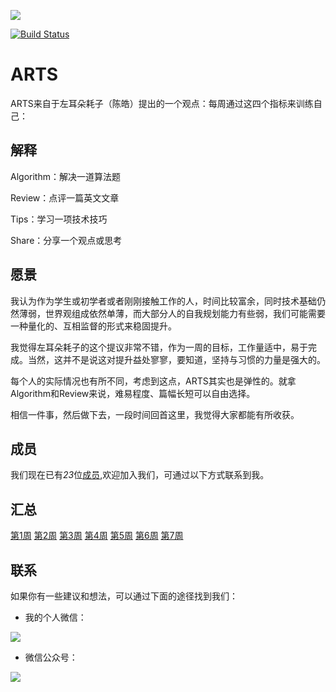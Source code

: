 ![](https://images.unsplash.com/photo-1547156979-b57c6439f9d6?ixlib=rb-1.2.1&ixid=eyJhcHBfaWQiOjEyMDd9&auto=format&fit=crop&w=1050&q=80)

[![Build Status](https://travis-ci.org/byte-stream/ARTS.svg?branch=master)](https://travis-ci.org/byte-stream/ARTS)

# ARTS

ARTS来自于左耳朵耗子（陈皓）提出的一个观点：每周通过这四个指标来训练自己：

## 解释

Algorithm：解决一道算法题

Review：点评一篇英文文章

Tips：学习一项技术技巧

Share：分享一个观点或思考

## 愿景

我认为作为学生或初学者或者刚刚接触工作的人，时间比较富余，同时技术基础仍然薄弱，世界观组成依然单薄，而大部分人的自我规划能力有些弱，我们可能需要一种量化的、互相监督的形式来稳固提升。

我觉得左耳朵耗子的这个提议非常不错，作为一周的目标，工作量适中，易于完成。当然，这并不是说这对提升益处寥寥，要知道，坚持与习惯的力量是强大的。

每个人的实际情况也有所不同，考虑到这点，ARTS其实也是弹性的。就拿Algorithm和Review来说，难易程度、篇幅长短可以自由选择。

相信一件事，然后做下去，一段时间回首这里，我觉得大家都能有所收获。

## 成员

我们现在已有*23*位[成员](/Partners),欢迎加入我们，可通过以下方式联系到我。

## 汇总

[第1周](/Weekly/201901W4.md)
[第2周](/Weekly/201902W1.md)
[第3周](/Weekly/201902W2.md)
[第4周](/Weekly/201902W3.md)
[第5周](/Weekly/201902W4.md)
[第6周](/Weekly/201902W5.md)
[第7周](/Weekly/201903W1.md)


## 联系

如果你有一些建议和想法，可以通过下面的途径找到我们：

- 我的个人微信：

![](https://upload-images.jianshu.io/upload_images/5889935-f792790ff956f288.JPG?imageMogr2/auto-orient/strip%7CimageView2/2/w/1240)

- 微信公众号：

![](https://upload-images.jianshu.io/upload_images/5889935-5eae6ff81535ddd3.jpg?imageMogr2/auto-orient/strip%7CimageView2/2/w/1240)
